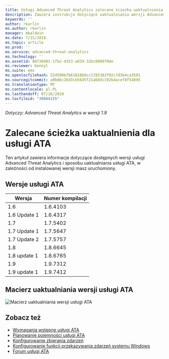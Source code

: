 ```yaml
---
title: Usługi Advanced Threat Analytics zalecane ścieżka uaktualnienia | Dokumentacja firmy Microsoft
description: Zawiera instrukcje dotyczące uaktualniania wersji Advanced Threat Analytics (ATA).
keywords: ''
author: rkarlin
ms.author: rkarlin
manager: mbaldwin
ms.date: 7/15/2018
ms.topic: article
ms.prod: ''
ms.service: advanced-threat-analytics
ms.technology: ''
ms.assetid: 88720401-1fb2-4353-ad39-32bc0088f0de
ms.reviewer: bennyl
ms.suite: ems
ms.openlocfilehash: 52d500bfb61818b9cc1785382f92c7d3b4ca3501
ms.sourcegitcommit: a9b8bc26d3cb5645f21a68dc192b4acef8f54895
ms.translationtype: MT
ms.contentlocale: pl-PL
ms.lasthandoff: 07/16/2018
ms.locfileid: "39064155"
---
```

*Dotyczy: Advanced Threat Analytics w wersji 1.9*

# <a name="recommended-upgrade-path-for-ata"></a>Zalecane ścieżka uaktualnienia dla usługi ATA
Ten artykuł zawiera informacje dotyczące dostępnych wersji usługi Advanced Threat Analytics i sposobu uaktualniania usługi ATA, w zależności od instalowanej wersji masz uruchomiony.


## <a name="ata-versions"></a>Wersje usługi ATA

|Wersja|Numer kompilacji|
|----|----|
|1.6|1.6.4103|
|1.6 Update 1|1.6.4317|
|1.7|1.7.5402| 
|1.7 Update 1|1.7.5647|
|1.7 Update 2|1.7.5757|
|1.8|1.8.6645|
|1.8 update 1|1.8.6765|
|1.9|1.9.7312|
|1.9 update 1|1.9.7412|

## <a name="ata-version-upgrade-matrix"></a>Macierz uaktualniania wersji usługi ATA

![Macierz uaktualniania wersji usługi ATA](./media/upgrade-path.png)



## <a name="see-also"></a>Zobacz też
- [Wymagania wstępne usługi ATA](ata-prerequisites.md)
- [Planowanie pojemności usługi ATA](ata-capacity-planning.md)
- [Konfigurowanie zbierania zdarzeń](configure-event-collection.md)
- [Konfigurowanie funkcji przekazywania zdarzeń systemu Windows](configure-event-collection.md#configuring-windows-event-forwarding)
- [Forum usługi ATA](https://social.technet.microsoft.com/Forums/security/home?forum=mata)

